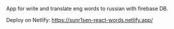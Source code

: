 App for write and translate eng words to russian with firebase DB.

Deploy on Netlify: https://sunr1sen-react-words.netlify.app/